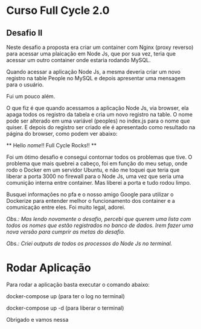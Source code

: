 # Curso Full Cycle 2.0

## Desafio II

Neste desafio a proposta era criar um container com Nginx (proxy reverso) para acessar uma plaicação em Node Js, que por sua vez, 
teria que acessar um outro container onde estaria rodando MySQL.

Quando acessar a aplicação Node Js, a mesma deveria criar um novo registro na table People no MySQL e depois apresentar uma mensagem para o usuário.

Fui um pouco além.

O que fiz é que quando acessamos a aplicação Node Js, via browser, ela apaga todos os registro da tabela e cria um novo registro na table. 
O nome pode ser alterado em uma variável (peoples) no index.js para o nome que quiser.
E depois do registro ser criado ele é apresentado como resultado na página do browser, como podem ver abaixo:

** Hello *nome*!! Full Cycle Rocks!! **

Foi um ótimo desafio e consegui contornar todos os problemas que tive. O problema que mais quebrei a cabeço, foi em função do meu setup, onde rodo o Docker em um servidor Ubuntu,
e não me toquei que teria que liberar a porta 3000 no firewall para o Node Js, uma vez que seria uma comunição interna entre container. Mas liberei a porta e tudo rodou limpo.

Busquei informações no pfa e o nosso amigo Google para utilizar o Dockerize para entender melhor o funcionamento dos container e a comunicação entre eles. Foi muito legal, adorei.

*Obs.: Mas lendo novamente o desafio, percebi que querem uma lista com todos os nomes que estão registrados no banco de dados. Irem fazer uma nova versão para cumprir as metas do desafio.*

*Obs.: Criei outputs de todos os processos do Node Js no terminal.*

# Rodar Aplicação

Para rodar a aplicação basta executar o comando abaixo:

docker-compose up (para ter o log no terminal)

docker-compose up -d (para liberar o terminal)

Obrigado e vamos nessa
